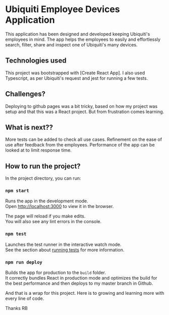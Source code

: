 # Ubiquiti Employee Devices Application


This application has been designed and developed keeping Ubiquiti's employees in mind. The app helps the employees to easily and effortlessly search, filter, share and inspect one of Ubiquiti's many devices.

## Technologies used


This project was bootstrapped with [Create React App].  I also used Typescript, as per Ubiquiti's request and jest for running a few tests.

## Challenges?

Deploying to github pages was a bit tricky, based on how my project was setup and that this was a React project.  But from frustration comes learning.

## What is next??

More tests can be added to check all use cases.
Refinement on the ease of use after feedback from the employees.
Performance of the app can be looked at to limit response time.

## How to run the project?

In the project directory, you can run:

### `npm start`

Runs the app in the development mode.\
Open [http://localhost:3000](http://localhost:3000) to view it in the browser.

The page will reload if you make edits.\
You will also see any lint errors in the console.

### `npm test`

Launches the test runner in the interactive watch mode.\
See the section about [running tests](https://facebook.github.io/create-react-app/docs/running-tests) for more information.

### `npm run deploy`

Builds the app for production to the `build` folder.\
It correctly bundles React in production mode and optimizes the build for the best performance and then deploys to my master branch in Github.


And that is a wrap for this project. Here is to growing and learning more with every line of code.

Thanks
RB


